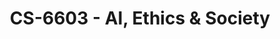 ---
layout: course
title: CS-6603 - AI, Ethics & Society
aliases: AIES,  AI-Ethics
course_id: CS-6603
permalink: /CS-6603/
avg_difficulty: 1.67
avg_rating: 2.60
avg_workload: 5.80
---